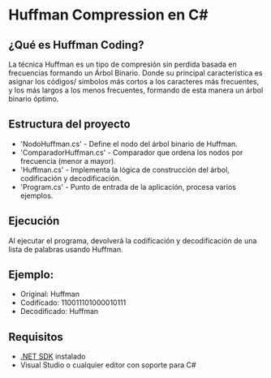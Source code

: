 # Huffman Compression en C#
## ¿Qué es Huffman Coding?
La técnica Huffman es un tipo de compresión sin perdida basada en frecuencias formando un Árbol Binario. Donde su principal característica es asignar los códigos/ símbolos más cortos a los caracteres más frecuentes, y los más largos a los menos frecuentes, formando de esta manera un árbol binario óptimo.
## Estructura del proyecto
- 'NodoHuffman.cs' - Define el nodo del árbol binario de Huffman.
- 'ComparadorHuffman.cs' - Comparador que ordena los nodos por frecuencia (menor a mayor).
- 'Huffman.cs' - Implementa la lógica de construcción del árbol, codificación y decodificación.
- 'Program.cs' - Punto de entrada de la aplicación, procesa varios ejemplos.
## Ejecución
Al ejecutar el programa, devolverá la codificación y decodificación de una lista de palabras usando Huffman.
## Ejemplo:
- Original: Huffman
- Codificado: 110011101000010111
- Decodificado: Huffman
## Requisitos
- [.NET SDK](http://dotnet.microsoft.com/) instalado
- Visual Studio o cualquier editor con soporte para C#
